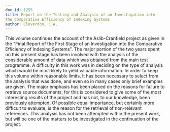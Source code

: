 ```yaml
---
doc_id: 1255
title: Report on the Testing and Analysis of an Investigation into
the Comparative Efficiency of Indexing Systems
author: Cleverdon, C.W.
---
```


This volume continues the account of the Aslib-Cranfield project as given
in the "Final Report of the First Stage of an Investigation into the Comparative
Efficiency of Indexing Systems".  The major portion of the two years spent on
this present stage has been involved with the analysis of the considerable
amount of data which was obtained from the main test programme.  A difficulty
in this work was in deciding on the type of analysis which would be most likely
to yield valuable information.  In order to keep this volume within reasonable
limits, it has been necessary to select from the analysis that was done, and
even so in many cases only brief examples are given.  The major emphasis has been
placed on the reasons for failure to retrieve source documents, for this is
considered to give some of the most interesting results of the project and has
not, to our knowledge, been previously attempted.  Of possible equal importance,
but certainly more difficult to evaluate, is the reason for the retrieval of
non-relevant references.  This analysis has not been attempted within the
present work, but will be one of the matters to be investigated in the 
continuation of the project.